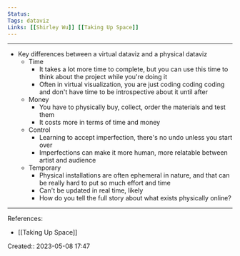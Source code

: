 ```yaml
---
Status:
Tags: dataviz
Links: [[Shirley Wu]] [[Taking Up Space]]
---
```

___

-  Key differences between a virtual dataviz and a physical dataviz
	- Time
		- It takes a lot more time to complete, but you can use this time to think about the project while you're doing it
		- Often in virtual visualization, you are just coding coding coding and don't have time to be introspective about it until after
	- Money
		- You have to physically buy, collect, order the materials and test them
		- It costs more in terms of time and money
	- Control
		- Learning to accept imperfection, there's no undo unless you start over
		- Imperfections can make it more human, more relatable between artist and audience
	- Temporary
		- Physical installations are often ephemeral in nature, and that can be really hard to put so much effort and time
		- Can't be updated in real time, likely
		- How do you tell the full story about what exists physically online? 
___
References:

- [[Taking Up Space]]

Created:: 2023-05-08 17:47